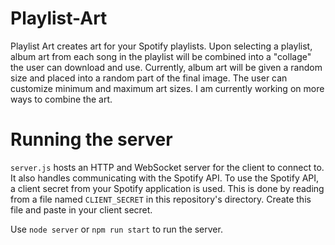 # Playlist-Art

Playlist Art creates art for your Spotify playlists. Upon selecting a playlist, album art from each song in the playlist will be combined into a "collage" the user can download and use. Currently, album art will be given a random size and placed into a random part of the final image. The user can customize minimum and maximum art sizes. I am currently working on more ways to combine the art.

# Running the server
`server.js` hosts an HTTP and WebSocket server for the client to connect to. It also handles communicating with the Spotify API. To use the Spotify API, a client secret from your Spotify application is used. This is done by reading from a file named `CLIENT_SECRET` in this repository's directory. Create this file and paste in your client secret.

Use `node server` or `npm run start` to run the server.
